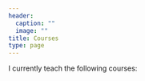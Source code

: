 ```yaml
---
header:
  caption: ""
  image: ""
title: Courses
type: page
---
```


I currently teach the following courses:

